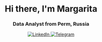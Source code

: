<div id="header" align="center">
    <h1>Hi there, I'm  Margarita </h1>
    <h3> Data Analyst from Perm, Russia </h3>
</div>

<div id="socials" align="center">
    <a href="https://www.linkedin.com/in/margarita-korotkikh">
    <img src="https://img.shields.io/badge/LinkedIn-blue?style=for-the-badge&logo=linkedin&logoColor=white" alt="LinkedIn"/>

  <a href="https://www.t.me/MargaritaKorotkikh">
    <img src="https://img.shields.io/badge/Telegram-blue?style=for-the-badge&logo=telegram&logoColor=white" alt="Telegram"/>
  </a>
</div>

